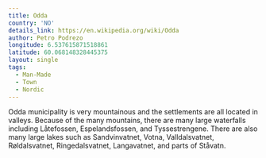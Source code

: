 ```yaml
---
title: Odda
country: 'NO'
details_link: https://en.wikipedia.org/wiki/Odda
author: Petro Podrezo
longitude: 6.537615871518861
latitude: 60.068148328445375
layout: single
tags:
  - Man-Made
  - Town
  - Nordic
---
```

Odda municipality is very mountainous and the settlements are all located in valleys. Because of the many mountains, there are many large waterfalls including Låtefossen, Espelandsfossen, and Tyssestrengene. There are also many large lakes such as Sandvinvatnet, Votna, Valldalsvatnet, Røldalsvatnet, Ringedalsvatnet, Langavatnet, and parts of Ståvatn.
